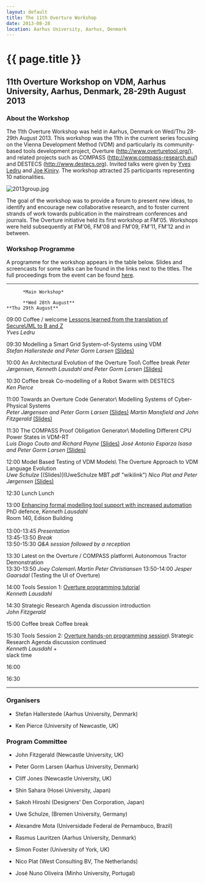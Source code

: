 ```yaml
---
layout: default
title: The 11th Overture Workshop
date: 2013-08-28
location: Aarhus University, Aarhus, Denmark
---
```


# {{ page.title }}

11th Overture Workshop on VDM, Aarhus University, Aarhus, Denmark, 28-29th August 2013
--------------------------------------------------------------------------------------

### About the Workshop

The 11th Overture Workshop was held in Aarhus, Denmark on Wed/Thu
28-29th August 2013. This workshop was the 11th in the current series
focusing on the Vienna Development Method (VDM) and particularly its
community-based tools development project, Overture
(http://www.overturetool.org/), and related projects such as COMPASS
(http://www.compass-research.eu/) and DESTECS (http://www.destecs.org).
Invited talks were given by [Yves
Ledru](http://membres-lig.imag.fr/ledru/YLVersionE.html) and [Joe
Kiniry](http://www2.imm.dtu.dk/~jkin/). The workshop attracted 25
participants representing 10 nationalities.

![](2013group.jpg "2013group.jpg")

The goal of the workshop was to provide a forum to present new ideas, to
identify and encourage new collaborative research, and to foster current
strands of work towards publication in the mainstream conferences and
journals. The Overture initiative held its first workshop at FM'05.
Workshops were held subsequently at FM'06, FM'08 and FM'09, FM'11, FM'12
and in between.

### Workshop Programme

A programme for the workshop appears in the table below. Slides and
screencasts for some talks can be found in the links next to the titles.
The full proceedings from the event can be found
[here](http://eng.au.dk/fileadmin/DJF/ENG/PDF-filer/Tekniske_rapporter/ECE-TR-17-samlet.pdf).

  ------- ---------------------------------------------------------------------------------------------------------------------------------------------------------------------------------------------------------------------------- ------------------------------------------------------------------------------------------------------------------------------------------------------------------------------- -----------------------------------------------------------------------------------------------------------------------------------------------------------------------------------------
          *Main Workshop*                                                                                                                                                                                                              

          **Wed 28th August**                                                                                                                                                                                                          **Thu 29th August**

  09:00   Coffee / welcome                                                                                                                                                                                                             [Lessons learned from the translation of SecureUML to B and Z](http://eng.au.dk/aktuelt/arrangementer/vis/artikel/specialized-engineering-seminar-lessons-learned-from-the/)\
                                                                                                                                                                                                                                       *Yves Ledru*

  09:30   Modelling a Smart Grid System-of-Systems using VDM\
          *Stefan Hallerstede and Peter Gorm Larsen* [(Slides)](StefanHallerstede_SmartGrid.pdf "wikilink")

  10:00   An Architectural Evolution of the Overture Tool\                                                                                                                                                                             Coffee break
          *Peter Jørgensen, Kenneth Lausdahl and Peter Gorm Larsen* [(Slides)](PeterJørgensen_ASTv2.pdf "wikilink")                                                                                                                    

  10:30   Coffee break                                                                                                                                                                                                                 Co-modelling of a Robot Swarm with DESTECS\
                                                                                                                                                                                                                                       *Ken Pierce*

  11:00   Towards an Overture Code Generator\                                                                                                                                                                                          Modelling Systems of Cyber-Physical Systems\
           *Peter Jørgensen and Peter Gorm Larsen* [(Slides)](PeterJørgensen_CodeGen.pdf "wikilink")                                                                                                                                   *Martin Mansfield and John Fitzgerald* [(Slides)](MartinMansfield_SoCPS.pdf "wikilink")

  11:30   The COMPASS Proof Obligation Generator\                                                                                                                                                                                      Modelling Different CPU Power States in VDM-RT\
          *Luis Diogo Couto and Richard Payne* [(Slides)](LuisDiogoCouto_POG.pdf "wikilink")                                                                                                                                           *José Antonio Esparza Isasa and Peter Gorm Larsen* [(Slides)](JoseEsparzaIsasa_CPU.pdf‎ "wikilink")

  12:00   Model Based Testing of VDM Models\                                                                                                                                                                                           The Overture Approach to VDM Language Evolution\
          *Uwe Schulze* [(Slides)](UweSchulze MBT.pdf "wikilink")                                                                                                                                                                      *Nico Plat and Peter Jørgensen* [(Slides)](PeterJørgensen_NicoPlat_Evolution.pdf "wikilink")

  12:30   Lunch                                                                                                                                                                                                                        Lunch

  13:00   [Enhancing formal modelling tool support with increased automation](http://phd.au.dk/gradschools/scienceandtechnology/newsandevents/show-news/artikel/enhancing-formal-modelling-tool-support-with-increased-automation/)\
          PhD defence, *Kenneth Lausdahl*\
          Room 140, Edison Building\
          \
          13:00-13:45 *Presentation*\
          13:45-13:50 *Break*\
          13:50-15:30 *Q&A session followed by a reception*

  13:30   Latest on the Overture / COMPASS platform\                                                                                                                                                                                   Autonomous Tractor Demonstration\
          13:30-13:50 *Joey Coleman*\                                                                                                                                                                                                  *Martin Peter Christiansen*
          13:50-14:00 *Jesper Gaarsdal* (Testing the UI of Overture)                                                                                                                                                                   

  14:00   Tools Session 1: [Overture programming tutorial](http://tinyurl.com/overture11tutorial)\
          *Kenneth Lausdahl*

  14:30   Strategic Research Agenda discussion introduction\
          *John Fitzgerald*

  15:00   Coffee break                                                                                                                                                                                                                 Coffee break

  15:30   Tools Session 2: [Overture hands-on programming session](http://tinyurl.com/overture11tutorial)\                                                                                                                             Strategic Research Agenda discussion continued\
          *Kenneth Lausdahl*                                                                                                                                                                                                           +\
                                                                                                                                                                                                                                       slack time

  16:00

  16:30
  ------- ---------------------------------------------------------------------------------------------------------------------------------------------------------------------------------------------------------------------------- ------------------------------------------------------------------------------------------------------------------------------------------------------------------------------- -----------------------------------------------------------------------------------------------------------------------------------------------------------------------------------------

### Organisers

-   Stefan Hallerstede (Aarhus University, Denmark)

<!-- -->

-   Ken Pierce (University of Newcastle, UK)

### Program Committee

-   John Fitzgerald (Newcastle University, UK)

<!-- -->

-   Peter Gorm Larsen (Aarhus University, Denmark)

<!-- -->

-   Cliff Jones (Newcastle University, UK)

<!-- -->

-   Shin Sahara (Hosei University, Japan)

<!-- -->

-   Sakoh Hiroshi (Designers' Den Corporation, Japan)

<!-- -->

-   Uwe Schulze, (Bremen University, Germany)

<!-- -->

-   Alexandre Mota (Universidade Federal de Pernambuco, Brazil)

<!-- -->

-   Rasmus Lauritzen (Aarhus University, Denmark)

<!-- -->

-   Simon Foster (University of York, UK)

<!-- -->

-   Nico Plat (West Consulting BV, The Netherlands)

<!-- -->

-   José Nuno Oliveira (Minho University, Portugal)

